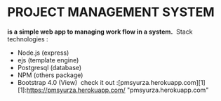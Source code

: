 # PROJECT MANAGEMENT SYSTEM

**is a simple web app to managing work flow in a system.**
​
Stack technologies :

- Node.js (express)
- ejs (template engine)
- Postgresql (database)
- NPM (others package)
- Bootstrap 4.0 (View)
  ​
  check it out :[pmsyurza.herokuapp.com][1]
  ​
  [1]:https://pmsyurza.herokuapp.com/ "pmsyurza.herokuapp.com"
